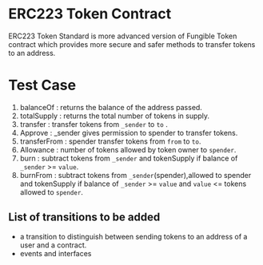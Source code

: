 # ERC223 Token Contract 

ERC223 Token Standard is more advanced version of Fungible Token contract which provides more secure and safer methods to transfer tokens to an address.

# Test Case
1. balanceOf : returns the balance of the address passed.
2. totalSupply : returns the total number of tokens in supply.
3. transfer : transfer tokens from `_sender` to `to` .
4. Approve : _sender gives permission to spender to transfer tokens.
5. transferFrom : spender transfer tokens from `from` to `to`.
6. Allowance : number of tokens allowed by token owner to  `spender`.
7. burn : subtract tokens from `_sender` and tokenSupply if balance of `_sender` >= `value`.
8. burnFrom : subtract tokens from `_sender`(spender),allowed to spender and tokenSupply if balance of `_sender` >= `value` and `value` <= tokens allowed to `spender`.

## List of transitions to be added

  * a transition to distinguish between sending tokens to an address of a user and a contract.
  * events and interfaces 
